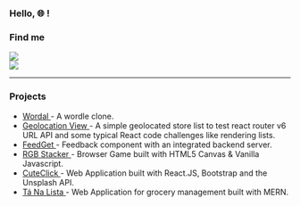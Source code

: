 ### Hello, :globe_with_meridians: !

### Find me 

<a href = "mailto: vmvieira55@gmail.com"><img src="https://img.shields.io/badge/Gmail-D14836?style=for-the-badge&logo=gmail&logoColor=white"></a>
<br>
<a href="https://www.linkedin.com/in/vitor-machado-vieira/"><img src="https://img.shields.io/badge/LinkedIn-0077B5?style=for-the-badge&logo=linkedin&logoColor=white"></a>


---

### Projects
- <a href="https://wordal-vmvieira.vercel.app/" target="_blank"> Wordal </a> - A wordle clone.
- <a href="https://gfn-frontend-challenge-vitor-vieira.vercel.app/" target="_blank"> Geolocation View </a> - A simple geolocated store list to test react router v6 URL API and some typical React code challenges like rendering lists.
- <a href="https://feed-get-web-pi.vercel.app/" target="_blank"> FeedGet </a> - Feedback component with an integrated backend server.
- <a href="https://vmvieira.github.io/Project-1---RGB-Stacker" target="_blank"> RGB Stacker </a> - Browser Game built with HTML5 Canvas & Vanilla Javascript.
- <a href="https://cuteclick.vercel.app" target="_blank"> CuteClick </a> - Web Application built with React.JS, Bootstrap and the Unsplash API.
- <a href="https://ta-na-lista.vercel.app" target="_blank"> Tá Na Lista </a> - Web Application for grocery management built with MERN.
